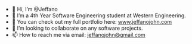 - 👋 Hi, I’m @Jeffano
- 👀 I’m a 4th Year Software Engineering student at Western Engineering. 
- 🌱 You can check out my full portfolio here: www.jeffanojohn.com
- 💞️ I’m looking to collaborate on any software projects. 
- 📫 How to reach me via email: jeffanojohn@gmail.com

<!---
Jeffano/Jeffano is a ✨ special ✨ repository because its `README.md` (this file) appears on your GitHub profile.
You can click the Preview link to take a look at your changes.
--->
